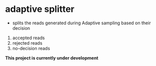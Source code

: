 # adaptive splitter
* splits the reads generated during Adaptive sampling based on their decision
1.  accepted reads
2.  rejected reads
3.  no-decision reads


**This project is currently under development**